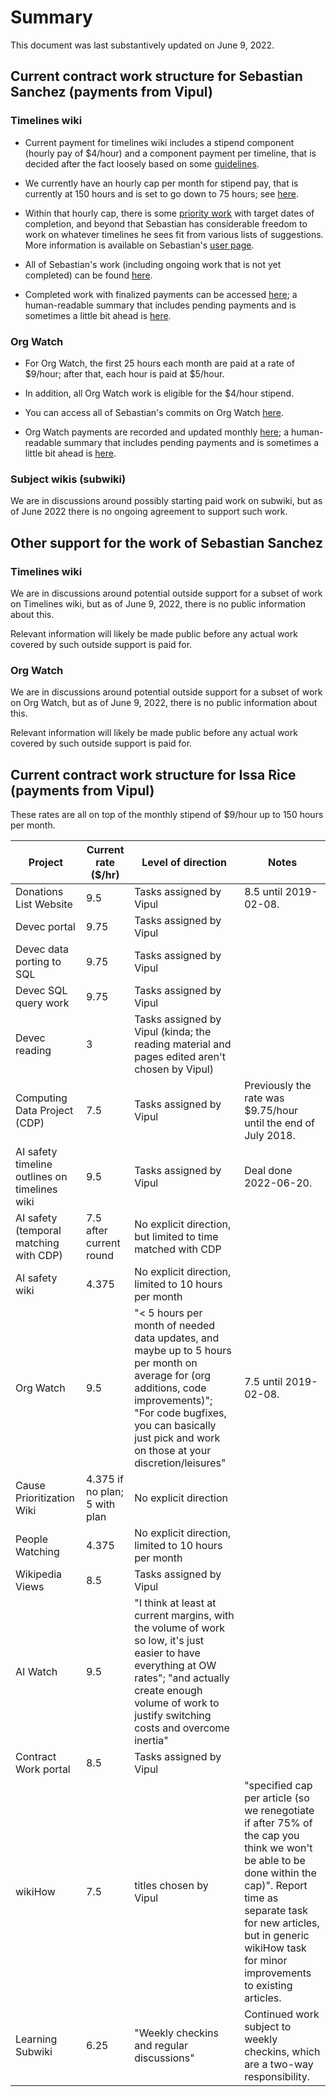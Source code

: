# Summary

This document was last substantively updated on June 9, 2022.

## Current contract work structure for Sebastian Sanchez (payments from Vipul)

### Timelines wiki

* Current payment for timelines wiki includes a stipend component
  (hourly pay of $4/hour) and a component payment per timeline, that
  is decided after the fact loosely based on some
  [guidelines](https://github.com/vipulnaik/contractwork/blob/master/policy/new-timelines-and-updates.mediawiki).

* We currently have an hourly cap per month for stipend pay, that is
  currently at 150 hours and is set to go down to 75 hours; see
  [here](https://github.com/vipulnaik/contractwork/blob/master/policy/sebastian-sanchez-timelines-wiki-contract-work-reduction-proposal.md#transition-phase).

* Within that hourly cap, there is some [priority
  work](https://timelines.issarice.com/wiki/User:Sebastian#Priority_work_from_Vipul)
  with target dates of completion, and beyond that Sebastian has
  considerable freedom to work on whatever timelines he sees fit from
  various lists of suggestions. More information is available on
  Sebastian's [user
  page](https://timelines.issarice.com/wiki/User:Sebastian).

* All of Sebastian's work (including ongoing work that is not yet
  completed) can be found
  [here](https://timelines.issarice.com/wiki/Special:Contributions/Sebastian).

* Completed work with finalized payments can be accessed
  [here](https://contractwork.vipulnaik.com/worker.php?worker=Sebastian+Sanchez);
  a human-readable summary that includes pending payments and is
  sometimes a little bit ahead is
  [here](https://github.com/vipulnaik/contractwork/blob/master/contributor-lists/sebastian-sanchez-list.mediawiki).

### Org Watch

* For Org Watch, the first 25 hours each month are paid at a rate of
  $9/hour; after that, each hour is paid at $5/hour.

* In addition, all Org Watch work is eligible for the $4/hour stipend.

* You can access all of Sebastian's commits on Org Watch
  [here](https://github.com/riceissa/aiwatch/commits/sebastian).

* Org Watch payments are recorded and updated monthly [here](https://contractwork.vipulnaik.com/worker.php?worker=Sebastian+Sanchez);
  a human-readable summary that includes pending payments and is
  sometimes a little bit ahead is
  [here](https://github.com/vipulnaik/contractwork/blob/master/contributor-lists/sebastian-sanchez-list.mediawiki).

### Subject wikis (subwiki)

We are in discussions around possibly starting paid work on subwiki,
but as of June 2022 there is no ongoing agreement to support such
work.

## Other support for the work of Sebastian Sanchez

### Timelines wiki

We are in discussions around potential outside support for a subset of
work on Timelines wiki, but as of June 9, 2022, there is no public
information about this.

Relevant information will likely be made public before any actual work
covered by such outside support is paid for.

### Org Watch

We are in discussions around potential outside support for a subset of
work on Org Watch, but as of June 9, 2022, there is no public
information about this.

Relevant information will likely be made public before any actual work
covered by such outside support is paid for.

## Current contract work structure for Issa Rice (payments from Vipul)

These rates are all on top of the monthly stipend of $9/hour up to 150
hours per month.

|Project|Current rate ($/hr)|Level of direction|Notes|
|---------|-----|-----------------|------------------|
|Donations List Website|9.5|Tasks assigned by Vipul|8.5 until 2019-02-08.|
|Devec portal|9.75|Tasks assigned by Vipul||
|Devec data porting to SQL|9.75|Tasks assigned by Vipul||
|Devec SQL query work|9.75|Tasks assigned by Vipul||
|Devec reading|3|Tasks assigned by Vipul (kinda; the reading material and pages edited aren't chosen by Vipul)||
|Computing Data Project (CDP)|7.5|Tasks assigned by Vipul|Previously the rate was $9.75/hour until the end of July 2018.|
|AI safety timeline outlines on timelines wiki|9.5|Tasks assigned by Vipul|Deal done 2022-06-20.||
|AI safety (temporal matching with CDP)|7.5 after current round|No explicit direction, but limited to time matched with CDP||
|AI safety wiki|4.375|No explicit direction, limited to 10 hours per month||
|Org Watch|9.5|"\< 5 hours per month of needed data updates, and maybe up to 5 hours per month on average for (org additions, code improvements)"; "For code bugfixes, you can basically just pick and work on those at your discretion/leisures"|7.5 until 2019-02-08.|
|Cause Prioritization Wiki|4.375 if no plan; 5 with plan|No explicit direction||
|People Watching|4.375|No explicit direction, limited to 10 hours per month||
|Wikipedia Views|8.5|Tasks assigned by Vipul||
|AI Watch|9.5|"I think at least at current margins, with the volume of work so low, it's just easier to have everything at OW rates"; "and actually create enough volume of work to justify switching costs and overcome inertia"||
|Contract Work portal|8.5|Tasks assigned by Vipul||
|wikiHow|7.5|titles chosen by Vipul|"specified cap per article (so we renegotiate if after 75% of the cap you think we won't be able to be done within the cap)". Report time as separate task for new articles, but in generic wikiHow task for minor improvements to existing articles.|
|Learning Subwiki|6.25|"Weekly checkins and regular discussions"|Continued work subject to weekly checkins, which are a two-way responsibility.|
